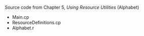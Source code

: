 Source code from Chapter 5, *Using Resource Utilities* (Alphabet)

 - Main.cp
 - ResourceDefinitions.cp
 - Alphabet.r
